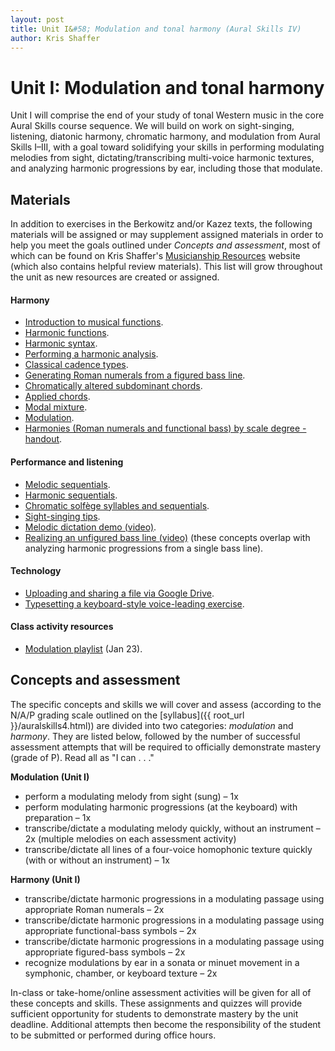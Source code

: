 ```yaml
---
layout: post
title: Unit I&#58; Modulation and tonal harmony (Aural Skills IV)
author: Kris Shaffer
---
```


# Unit I: Modulation and tonal harmony #

Unit I will comprise the end of your study of tonal Western music in the core Aural Skills course sequence. We will build on work on sight-singing, listening, diatonic harmony, chromatic harmony, and modulation from Aural Skills I–III, with a goal toward solidifying your skills in performing modulating melodies from sight, dictating/transcribing multi-voice harmonic textures, and analyzing harmonic progressions by ear, including those that modulate.

## Materials ##

In addition to exercises in the Berkowitz and/or Kazez texts, the following materials will be assigned or may supplement assigned materials in order to help you meet the goals outlined under *Concepts and assessment*, most of which can be found on Kris Shaffer's [Musicianship Resources](http://kris.shaffermusic.com/musicianship) website (which also contains helpful review materials). This list will grow throughout the unit as new resources are created or assigned.

#### Harmony ####

- [Introduction to musical functions](http://kris.shaffermusic.com/musicianship/functions.html).  
- [Harmonic functions](http://kris.shaffermusic.com/musicianship/harmonicFunctions.html).  
- [Harmonic syntax](http://kris.shaffermusic.com/musicianship/harmonicSyntax.html).  
- [Performing a harmonic analysis](http://kris.shaffermusic.com/musicianship/harmonicAnalysis.html).  
- [Classical cadence types](http://kris.shaffermusic.com/musicianship/cadenceTypes.html).  
- [Generating Roman numerals from a figured bass line](http://kris.shaffermusic.com/musicianship/RNfromFB.html).  
- [Chromatically altered subdominant chords](http://kris.shaffermusic.com/musicianship/alteredSubdominants.html).  
- [Applied chords](http://kris.shaffermusic.com/musicianship/appliedChords.html).  
- [Modal mixture](http://kris.shaffermusic.com/musicianship/modalMixture.html).  
- [Modulation](http://kris.shaffermusic.com/musicianship/Modulation.html).  
- [Harmonies (Roman numerals and functional bass) by scale degree - handout](http://kris.shaffermusic.com/musicianship/Graphics/Handouts/HarmoniesByBassScaleDegree.pdf).  

#### Performance and listening ####

- [Melodic sequentials](http://kris.shaffermusic.com/musicianship/melodicSequentials.html).  
- [Harmonic sequentials](http://kris.shaffermusic.com/musicianship/Graphics/harmonicSequential.pdf).  
- [Chromatic solfège syllables and sequentials](http://kris.shaffermusic.com/musicianship/chromaticSolfege.html).  
- [Sight-singing tips](http://kris.shaffermusic.com/musicianship/sightSinging.html).  
- [Melodic dictation demo (video)](http://kris.shaffermusic.com/musicianship/melodicDictationDemo.html).  
- [Realizing an unfigured bass line (video)](http://kris.shaffermusic.com/musicianship/unfiguredBass.html) (these concepts overlap with analyzing harmonic progressions from a single bass line).  

#### Technology ####

- [Uploading and sharing a file via Google Drive](http://kris.shaffermusic.com/musicianship/GDrive.html).  
- [Typesetting a keyboard-style voice-leading exercise](http://kris.shaffermusic.com/musicianship/typesettingKBStyle.html).  

#### Class activity resources ####

- [Modulation playlist](http://open.spotify.com/user/kris.shaffer/playlist/0bzlAdzLoNtBCHDAkdll5l) (Jan 23).

## Concepts and assessment ##

The specific concepts and skills we will cover and assess (according to the N/A/P grading scale outlined on the [syllabus]({{ root_url }}/auralskills4.html)) are divided into two categories: *modulation* and *harmony*. They are listed below, followed by the number of successful assessment attempts that will be required to officially demonstrate mastery (grade of P). Read all as "I can . . ."

**Modulation (Unit I)**

- perform a modulating melody from sight (sung) – 1x  
- perform modulating harmonic progressions (at the keyboard) with preparation – 1x  
- transcribe/dictate a modulating melody quickly, without an instrument – 2x (multiple melodies on each assessment activity)  
- transcribe/dictate all lines of a four-voice homophonic texture quickly (with or without an instrument) – 1x  

**Harmony (Unit I)**

- transcribe/dictate harmonic progressions in a modulating passage using appropriate Roman numerals – 2x  
- transcribe/dictate harmonic progressions in a modulating passage using appropriate functional-bass symbols – 2x  
- transcribe/dictate harmonic progressions in a modulating passage using appropriate figured-bass symbols – 2x  
- recognize modulations by ear in a sonata or minuet movement in a symphonic, chamber, or keyboard texture – 2x  

In-class or take-home/online assessment activities will be given for all of these concepts and skills. These assignments and quizzes will provide sufficient opportunity for students to demonstrate mastery by the unit deadline. Additional attempts then become the responsibility of the student to be submitted or performed during office hours.
